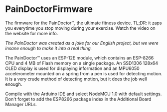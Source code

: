 # PainDoctorFirmware

The firmware for the PainDoctor™, the ultimate fitness device. TL;DR: it zaps you everytime you stop moving during your exercise. Watch the video on the website for more info.

_The PainDoctor was created as a joke for our English project, but we were insane enough to make it into a real thing._

The PainDoctor™ uses an ESP-12E module, which contains an ESP-8266 CPU and 4 MB of Flash memory on a single package. An SSD1306 128x64 OLED display is used for displaying information and an MPU6050 accelerometer mounted on a spring from a pen is used for detecting motion. It is a very crude method of detecting motion, but it does the job well enough.

Compile with the Arduino IDE and select NodeMCU 1.0 with default settings. Don't forget to add the ESP8266 package index in the Additional Board Manager URLs.
